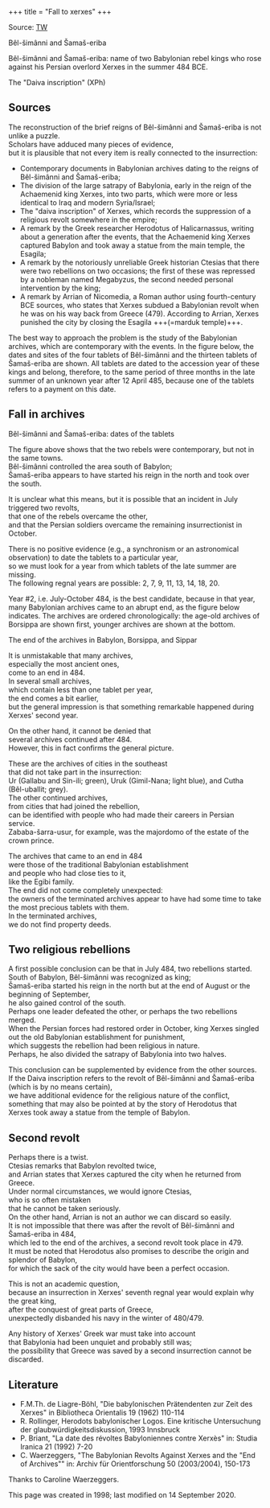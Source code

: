 +++
title = "Fall to xerxes"
+++

Source: [TW](https://www.livius.org/articles/person/bel-simanni-and-samas-eriba/)

Bêl-šimânni and Šamaš-eriba

Bêl-šimânni and Šamaš-eriba: name of two Babylonian rebel kings who rose against his Persian overlord Xerxes in the summer 484 BCE.

The "Daiva inscription" (XPh)

## Sources

The reconstruction of the brief reigns of Bêl-šimânni and Šamaš-eriba is not unlike a puzzle.  
Scholars have adduced many pieces of evidence,  
but it is plausible that not every item is really connected to the insurrection:

- Contemporary documents in Babylonian archives dating to the reigns of Bêl-šimânni and Šamaš-eriba;
- The division of the large satrapy of Babylonia, early in the reign of the Achaemenid king Xerxes, into two parts, which were more or less identical to Iraq and modern Syria/Israel;
- The "daiva inscription" of Xerxes, which records the suppression of a religious revolt somewhere in the empire;
- A remark by the Greek researcher Herodotus of Halicarnassus, writing about a generation after the events, that the Achaemenid king Xerxes captured Babylon and took away a statue from the main temple, the Esagila;
- A remark by the notoriously unreliable Greek historian Ctesias that there were two rebellions on two occasions; the first of these was repressed by a nobleman named Megabyzus, the second needed personal intervention by the king;
- A remark by Arrian of Nicomedia, a Roman author using fourth-century BCE sources, who states that Xerxes subdued a Babylonian revolt when he was on his way back from Greece (479). According to Arrian, Xerxes punished the city by closing the Esagila +++(=marduk temple)+++.

The best way to approach the problem is the study of the Babylonian archives, which are contemporary with the events. In the figure below, the dates and sites of the four tablets of Bêl-šimânni and the thirteen tablets of Šamaš-eriba are shown. All tablets are dated to the accession year of these kings and belong, therefore, to the same period of three months in the late summer of an unknown year after 12 April 485, because one of the tablets refers to a payment on this date.

## Fall in archives
Bêl-šimânni and Šamaš-eriba: dates of the tablets

The figure above shows that the two rebels were contemporary, but not in the same towns.  
Bêl-šimânni controlled the area south of Babylon;  
Šamaš-eriba appears to have started his reign in the north and took over the south. 

It is unclear what this means, but it is possible that an incident in July triggered two revolts,  
that one of the rebels overcame the other,  
and that the Persian soldiers overcame the remaining insurrectionist in October.

There is no positive evidence (e.g., a synchronism or an astronomical observation) to date the tablets to a particular year,  
so we must look for a year from which tablets of the late summer are missing.  
The following regnal years are possible: 2, 7, 9, 11, 13, 14, 18, 20.

Year #2, i.e. July-October 484, is the best candidate, because in that year, many Babylonian archives came to an abrupt end, as the figure below indicates. The archives are ordered chronologically: the age-old archives of Borsippa are shown first, younger archives are shown at the bottom.

The end of the archives in Babylon, Borsippa, and Sippar

It is unmistakable that many archives,  
especially the most ancient ones,  
come to an end in 484.  
In several small archives,  
which contain less than one tablet per year,  
the end comes a bit earlier,  
but the general impression is that something remarkable happened during Xerxes' second year.

On the other hand, it cannot be denied that  
several archives continued after 484.  
However, this in fact confirms the general picture. 

These are the archives of cities in the southeast  
that did not take part in the insurrection:  
Ur (Gallabu and Sin-ili; green), Uruk (Gimil-Nana; light blue), and Cutha (Bêl-uballit; grey).  
The other continued archives,  
from cities that had joined the rebellion,  
can be identified with people who had made their careers in Persian service.  
Zababa-šarra-usur, for example, was the majordomo of the estate of the crown prince.

The archives that came to an end in 484  
were those of the traditional Babylonian establishment  
and people who had close ties to it,  
like the Egibi family.  
The end did not come completely unexpected:  
the owners of the terminated archives appear to have had some time to take the most precious tablets with them.  
In the terminated archives,  
we do not find property deeds.

## Two religious rebellions
A first possible conclusion can be that in July 484, two rebellions started.  
South of Babylon, Bêl-šimânni was recognized as king;  
Šamaš-eriba started his reign in the north but at the end of August or the beginning of September,  
he also gained control of the south.  
Perhaps one leader defeated the other, or perhaps the two rebellions merged.  
When the Persian forces had restored order in October, king Xerxes singled out the old Babylonian establishment for punishment,  
which suggests the rebellion had been religious in nature.  
Perhaps, he also divided the satrapy of Babylonia into two halves.

This conclusion can be supplemented by evidence from the other sources.  
If the Daiva inscription refers to the revolt of Bêl-šimânni and Šamaš-eriba (which is by no means certain),  
we have additional evidence for the religious nature of the conflict,  
something that may also be pointed at by the story of Herodotus that Xerxes took away a statue from the temple of Babylon.

## Second revolt
Perhaps there is a twist.  
Ctesias remarks that Babylon revolted twice,  
and Arrian states that Xerxes captured the city when he returned from Greece.  
Under normal circumstances, we would ignore Ctesias,  
who is so often mistaken  
that he cannot be taken seriously.  
On the other hand, Arrian is not an author we can discard so easily.  
It is not impossible that there was after the revolt of Bêl-šimânni and Šamaš-eriba in 484,  
which led to the end of the archives, a second revolt took place in 479.  
It must be noted that Herodotus also promises to describe the origin and splendor of Babylon,  
for which the sack of the city would have been a perfect occasion.

This is not an academic question,  
because an insurrection in Xerxes' seventh regnal year would explain why the great king,  
after the conquest of great parts of Greece,  
unexpectedly disbanded his navy in the winter of 480/479. 

Any history of Xerxes' Greek war must take into account  
that Babylonia had been unquiet and probably still was;  
the possibility that Greece was saved by a second insurrection cannot be discarded.

## Literature
- F.M.Th. de Liagre-Böhl, "Die babylonischen Prätendenten zur Zeit des Xerxes" in Bibliotheca Orientalis 19 (1962) 110-114
- R. Rollinger, Herodots babylonischer Logos. Eine kritische Untersuchung der glaubwürdigkeitsdiskussion, 1993 Innsbruck
- P. Briant, "La date des révoltes Babyloniennes contre Xerxès" in: Studia Iranica 21 (1992) 7-20
- C. Waerzeggers, "The Babylonian Revolts Against Xerxes and the "End of Archives"" in: Archiv für Orientforschung 50 (2003/2004), 150-173

Thanks to Caroline Waerzeggers.

This page was created in 1998; last modified on 14 September 2020.
